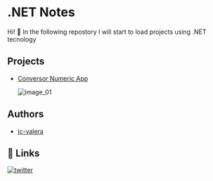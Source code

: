 # .NET Notes

Hi! 👋 In the following repostory I will start to load projects using .NET tecnology

## Projects

- [Conversor Numeric App](https://github.com/jc-valera/dotNET/tree/main/ConversorNumericApp)

   ![image_01](https://github.com/jc-valera/dotNET/assets/56094123/af94577e-b799-4681-b6f5-b6f3fd1a5cd6)


## Authors

- [jc-valera](https://github.com/jc-valera)

## 🔗 Links

[![twitter](https://img.shields.io/badge/twitter-1DA1F2?style=for-the-badge&logo=twitter&logoColor=white)](https://twitter.com/s_charly_)
